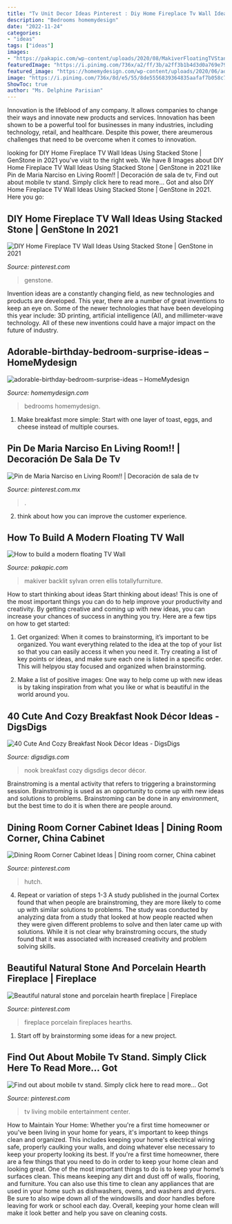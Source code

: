 ```yaml
---
title: "Tv Unit Decor Ideas Pinterest : Diy Home Fireplace Tv Wall Ideas Using Stacked Stone"
description: "Bedrooms homemydesign"
date: "2022-11-24"
categories:
- "ideas"
tags: ["ideas"]
images:
- "https://pakapic.com/wp-content/uploads/2020/08/MakiverFloatingTVStandforTVsupto7822.jpg"
featuredImage: "https://i.pinimg.com/736x/a2/ff/3b/a2ff3b1b4d3d0a769e79fdfb1d091fb6.jpg"
featured_image: "https://homemydesign.com/wp-content/uploads/2020/06/adorable-birthday-bedroom-surprise-ideas-248x300.jpg"
image: "https://i.pinimg.com/736x/8d/e5/55/8de5556839364835aafaf7b058c7cb2d.jpg"
ShowToc: true
author: "Ms. Delphine Parisian"
---
```



Innovation is the lifeblood of any company. It allows companies to change their ways and innovate new products and services. Innovation has been shown to be a powerful tool for businesses in many industries, including technology, retail, and healthcare. Despite this power, there areumerous challenges that need to be overcome when it comes to innovation.

	

		
looking for DIY Home Fireplace TV Wall Ideas Using Stacked Stone | GenStone in 2021 you've visit to the right web. We have 8 Images about DIY Home Fireplace TV Wall Ideas Using Stacked Stone | GenStone in 2021 like Pin de Maria Narciso en Living Room!! | Decoración de sala de tv, Find out about mobile tv stand. Simply click here to read more... Got and also DIY Home Fireplace TV Wall Ideas Using Stacked Stone | GenStone in 2021. Here you go:
		
    
## DIY Home Fireplace TV Wall Ideas Using Stacked Stone | GenStone In 2021

<img loading=lazy src="https://i.pinimg.com/736x/d6/e3/22/d6e322967ee88c97f42953cce9052288.jpg" onerror="this.onerror=null;this.src='https://tse1.mm.bing.net/th?id=OIP.pNM7pnB6adj7xjqhTSR0SgHaJ3&amp;pid=15.1';" alt="DIY Home Fireplace TV Wall Ideas Using Stacked Stone | GenStone in 2021">

_Source: pinterest.com_

>genstone. 

	

Invention ideas are a constantly changing field, as new technologies and products are developed. This year, there are a number of great inventions to keep an eye on. Some of the newer technologies that have been developing this year include: 3D printing, artificial intelligence (AI), and millimeter-wave technology. All of these new inventions could have a major impact on the future of industry.

    
## Adorable-birthday-bedroom-surprise-ideas – HomeMydesign

<img loading=lazy src="https://homemydesign.com/wp-content/uploads/2020/06/adorable-birthday-bedroom-surprise-ideas-248x300.jpg" onerror="this.onerror=null;this.src='https://tse1.mm.bing.net/th?id=OIP.EZkBo1QuJYnCDU_Ars6YUQAAAA&amp;pid=15.1';" alt="adorable-birthday-bedroom-surprise-ideas – HomeMydesign">

_Source: homemydesign.com_

>bedrooms homemydesign. 

	

1. Make breakfast more simple: Start with one layer of toast, eggs, and cheese instead of multiple courses. 

    
## Pin De Maria Narciso En Living Room!! | Decoración De Sala De Tv

<img loading=lazy src="https://i.pinimg.com/736x/a2/ff/3b/a2ff3b1b4d3d0a769e79fdfb1d091fb6.jpg" onerror="this.onerror=null;this.src='https://tse3.mm.bing.net/th?id=OIP.jr4Sxkhem0NvDh1r08KYIgHaNK&amp;pid=15.1';" alt="Pin de Maria Narciso en Living Room!! | Decoración de sala de tv">

_Source: pinterest.com.mx_

>. 

	

2. think about how you can improve the customer experience.

    
## How To Build A Modern Floating TV Wall

<img loading=lazy src="https://pakapic.com/wp-content/uploads/2020/08/MakiverFloatingTVStandforTVsupto7822.jpg" onerror="this.onerror=null;this.src='https://tse1.mm.bing.net/th?id=OIP.NlnNdglWh9VumGp-LXZ_BgHaHa&amp;pid=15.1';" alt="How to build a modern floating TV Wall">

_Source: pakapic.com_

>makiver backlit sylvan orren ellis totallyfurniture. 

	

How to start thinking about ideas
Start thinking about ideas! This is one of the most important things you can do to help improve your productivity and creativity. By getting creative and coming up with new ideas, you can increase your chances of success in anything you try. Here are a few tips on how to get started:
1. Get organized: When it comes to brainstorming, it’s important to be organized. You want everything related to the idea at the top of your list so that you can easily access it when you need it. Try creating a list of key points or ideas, and make sure each one is listed in a specific order. This will helpyou stay focused and organized when brainstorming.

2. Make a list of positive images: One way to help come up with new ideas is by taking inspiration from what you like or what is beautiful in the world around you.

    
## 40 Cute And Cozy Breakfast Nook Décor Ideas - DigsDigs

<img loading=lazy src="https://www.digsdigs.com/photos/cute-and-cozy-breakfast-nook-decor-ideas-27-554x739.jpg" onerror="this.onerror=null;this.src='https://tse2.mm.bing.net/th?id=OIP.nMsQJirDnIHHjKlHqa10RwHaJ4&amp;pid=15.1';" alt="40 Cute And Cozy Breakfast Nook Décor Ideas - DigsDigs">

_Source: digsdigs.com_

>nook breakfast cozy digsdigs decor décor. 

	

Brainstroming is a mental activity that refers to triggering a brainstorming session. Brainstroming is used as an opportunity to come up with new ideas and solutions to problems. Brainstroming can be done in any environment, but the best time to do it is when there are people around.

    
## Dining Room Corner Cabinet Ideas | Dining Room Corner, China Cabinet

<img loading=lazy src="https://i.pinimg.com/736x/8d/e5/55/8de5556839364835aafaf7b058c7cb2d.jpg" onerror="this.onerror=null;this.src='https://tse2.mm.bing.net/th?id=OIP.V9FXSK-ChdfCufU_Y1ie1AHaLG&amp;pid=15.1';" alt="Dining Room Corner Cabinet Ideas | Dining room corner, China cabinet">

_Source: pinterest.com_

>hutch. 

	

4. Repeat or variation of steps 1-3
A study published in the journal Cortex found that when people are brainstroming, they are more likely to come up with similar solutions to problems. The study was conducted by analyzing data from a study that looked at how people reacted when they were given different problems to solve and then later came up with solutions. While it is not clear why brainstroming occurs, the study found that it was associated with increased creativity and problem solving skills.

    
## Beautiful Natural Stone And Porcelain Hearth Fireplace | Fireplace

<img loading=lazy src="https://i.pinimg.com/736x/ea/79/cf/ea79cf9c046233f1c9be802e43389ddc.jpg" onerror="this.onerror=null;this.src='https://tse4.mm.bing.net/th?id=OIP.jSef6wXTOLoxqzJj01EWrAHaJ3&amp;pid=15.1';" alt="Beautiful natural stone and porcelain hearth fireplace | Fireplace">

_Source: pinterest.com_

>fireplace porcelain fireplaces hearths. 

	

1. Start off by brainstorming some ideas for a new project.

    
## Find Out About Mobile Tv Stand. Simply Click Here To Read More... Got

<img loading=lazy src="https://i.pinimg.com/736x/c1/90/ae/c190aec1cde9341c79c4f0178e2076cf.jpg" onerror="this.onerror=null;this.src='https://tse4.mm.bing.net/th?id=OIP.is7-X0DGBuhRxm3u5uKJzgHaLl&amp;pid=15.1';" alt="Find out about mobile tv stand. Simply click here to read more... Got">

_Source: pinterest.com_

>tv living mobile entertainment center. 

	

How to Maintain Your Home: Whether you're a first time homeowner or you've been living in your home for years, it's important to keep things clean and organized. This includes keeping your home's electrical wiring safe, properly caulking your walls, and doing whatever else necessary to keep your property looking its best.
If you're a first time homeowner, there are a few things that you need to do in order to keep your home clean and looking great. One of the most important things to do is to keep your home’s surfaces clean. This means keeping any dirt and dust off of walls, flooring, and furniture. You can also use this time to clean any appliances that are used in your home such as dishwashers, ovens, and washers and dryers. Be sure to also wipe down all of the windowsills and door handles before leaving for work or school each day. Overall, keeping your home clean will make it look better and help you save on cleaning costs.

